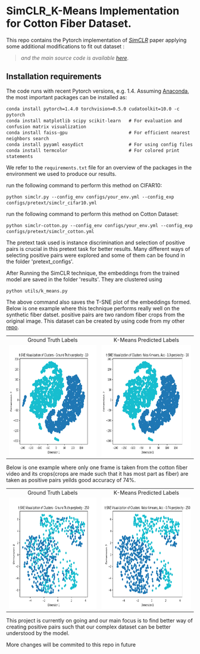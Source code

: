 # SimCLR_K-Means Implementation for Cotton Fiber Dataset.


This repo contains the Pytorch implementation of _[SimCLR](https://arxiv.org/pdf/2002.05709.pdf)_ paper applying some additional modifications to fit out dataset :
> _and the main source code is available [here](https://github.com/wvangansbeke/Unsupervised-Classification/tree/master)_.


## Installation requirements
The code runs with recent Pytorch versions, e.g. 1.4. 
Assuming [Anaconda](https://docs.anaconda.com/anaconda/install/), the most important packages can be installed as:
```shell
conda install pytorch=1.4.0 torchvision=0.5.0 cudatoolkit=10.0 -c pytorch
conda install matplotlib scipy scikit-learn   # For evaluation and confusion matrix visualization
conda install faiss-gpu                       # For efficient nearest neighbors search 
conda install pyyaml easydict                 # For using config files
conda install termcolor                       # For colored print statements
```
We refer to the `requirements.txt` file for an overview of the packages in the environment we used to produce our results.



run the following command to perform this method on CIFAR10:
```shell
python simclr.py --config_env configs/your_env.yml --config_exp configs/pretext/simclr_cifar10.yml
```
run the following command to perform this method on Cotton Dataset:
```shell
python simclr-cotton.py --config_env configs/your_env.yml --config_exp configs/pretext/simclr_cotton.yml
```
The pretext task used is instance discrimination and selection of positive pairs is crucial in this pretext task for better results. Many different ways of selecting positive pairs were explored and some of them can be found in the folder 'pretext_configs'.


After Running the SimCLR technique, the embeddings from the trained model are saved in the folder 'results'. They are clustered using
```shell
python utils/k_means.py
```

The above command also saves the T-SNE plot of the embeddings formed. 
Below is one example where this technique performs really well on the synthetic fiber datset. positive pairs are two random fiber crops from the original image. This dataset can be created by using code from my other [repo](https://github.com/rahultejagorantala/Synthetic_Fiber).


<table>
  <tr>
    <td align="center">Ground Truth Labels</td>
    <td align="center">K-Means Predicted Labels</td>
  </tr>
  <tr> 
    <td align="center"><img src="https://github.com/rahultejagorantala/Unsupervised_Cotton_Fiber/blob/main/SimCLR%2BK-Means/images/t-SNE-Ground%20Truth-perplexity%20-%2010.png" width=350 height=300 ></td>
    <td align="center"><img src="https://github.com/rahultejagorantala/Unsupervised_Cotton_Fiber/blob/main/SimCLR%2BK-Means/images/t-SNE%20faiss%20K-means%2C%20Acc%20-%201.0-perplexity%20-%2010.png" width=350 height=300 ></td>
  </tr>
 </table>
 

Below is one example where only one frame is taken from the cotton fiber video and its crops(crops are made such that it has most part as fiber) are taken as positive pairs yeilds good accuracy of 74%.

<table>
  <tr>
    <td align="center">Ground Truth Labels</td>
    <td align="center">K-Means Predicted Labels</td>
  </tr>
  <tr> 
    <td align="center"><img src="https://github.com/rahultejagorantala/Unsupervised_Cotton_Fiber/blob/main/SimCLR%2BK-Means/images/t-SNE-Ground%20Truth-perplexity%20-%20250.png" width=350 height=300 ></td>
    <td align="center"><img src="https://github.com/rahultejagorantala/Unsupervised_Cotton_Fiber/blob/main/SimCLR%2BK-Means/images/t-SNE%20faiss%20K-means%2C%20Acc%20-%200.74-perplexity%20-%20250.png" width=350 height=300 ></td>
  </tr>
 </table>


This project is currently on going and our main focus is to find better way of creating positive pairs such that our complex dataset can be better understood by the model.

More changes will be commited to this repo in future
